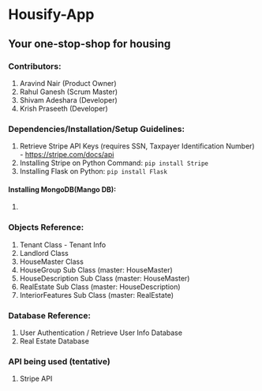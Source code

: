 # Housify-App
## Your one-stop-shop for housing

### Contributors: 
 1. Aravind Nair (Product Owner)
 2. Rahul Ganesh (Scrum Master)
 3. Shivam Adeshara (Developer)
 4. Krish Praseeth (Developer)

### Dependencies/Installation/Setup Guidelines:
 1. Retrieve Stripe API Keys (requires SSN, Taxpayer Identification Number) - https://stripe.com/docs/api
 2. Installing Stripe on Python Command: `pip install Stripe`
 3. Installing Flask on Python: `pip install Flask`

#### Installing MongoDB(Mango DB):
 1. 

### Objects Reference:
 1. Tenant Class - Tenant Info
 2. Landlord Class
 3. HouseMaster Class
 4. HouseGroup Sub Class (master: HouseMaster)
 5. HouseDescription Sub Class (master: HouseMaster)
 6. RealEstate Sub Class (master: HouseDescription)
 7. InteriorFeatures Sub Class (master: RealEstate)

### Database Reference:

 1. User Authentication / Retrieve User Info Database
 2. Real Estate Database

### API being used (tentative)

 1. Stripe API

###

    